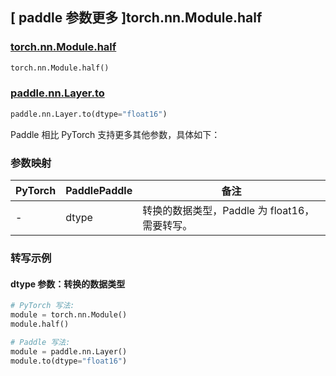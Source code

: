 ## [ paddle 参数更多 ]torch.nn.Module.half

### [torch.nn.Module.half](https://pytorch.org/docs/stable/generated/torch.nn.Module.html#torch.nn.Module.half)

```python
torch.nn.Module.half()
```

### [paddle.nn.Layer.to](https://www.paddlepaddle.org.cn/documentation/docs/zh/develop/api/paddle/nn/Layer_cn.html#to-device-none-dtype-none-blocking-none)

```python
paddle.nn.Layer.to(dtype="float16")
```

Paddle 相比 PyTorch 支持更多其他参数，具体如下：

### 参数映射

| PyTorch | PaddlePaddle | 备注                                              |
| ------- | ------------ | ------------------------------------------------- |
| -       | dtype        | 转换的数据类型，Paddle 为 float16，需要转写。 |

### 转写示例

#### dtype 参数：转换的数据类型

```python
# PyTorch 写法:
module = torch.nn.Module()
module.half()

# Paddle 写法:
module = paddle.nn.Layer()
module.to(dtype="float16")
```
